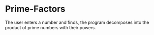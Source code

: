 # Prime-Factors

The user enters a number and finds, the program decomposes into the product of prime numbers with their powers.